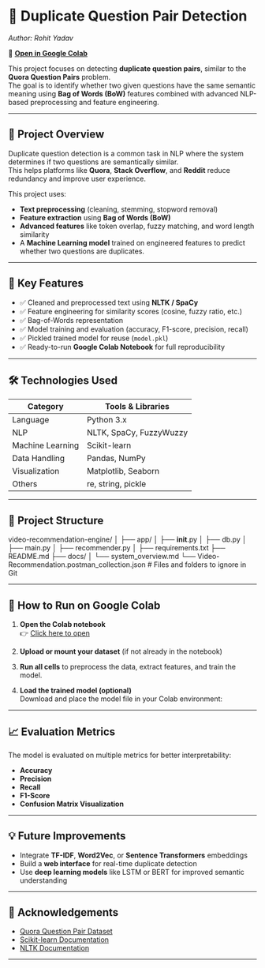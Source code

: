 # 🧠 Duplicate Question Pair Detection  
*Author: Rohit Yadav*  

📓 **[Open in Google Colab](https://colab.research.google.com/drive/1nYVucx_pr843eC9KNXRvO_dZ72ddMBU4?usp=sharing)**  

This project focuses on detecting **duplicate question pairs**, similar to the **Quora Question Pairs** problem.  
The goal is to identify whether two given questions have the same semantic meaning using **Bag of Words (BoW)** features combined with advanced NLP-based preprocessing and feature engineering.

---

## 📘 Project Overview  

Duplicate question detection is a common task in NLP where the system determines if two questions are semantically similar.  
This helps platforms like **Quora**, **Stack Overflow**, and **Reddit** reduce redundancy and improve user experience.

This project uses:
- **Text preprocessing** (cleaning, stemming, stopword removal)
- **Feature extraction** using **Bag of Words (BoW)**
- **Advanced features** like token overlap, fuzzy matching, and word length similarity
- A **Machine Learning model** trained on engineered features to predict whether two questions are duplicates.

---

## 🧩 Key Features  

- ✅ Cleaned and preprocessed text using **NLTK / SpaCy**
- ✅ Feature engineering for similarity scores (cosine, fuzzy ratio, etc.)
- ✅ Bag-of-Words representation
- ✅ Model training and evaluation (accuracy, F1-score, precision, recall)
- ✅ Pickled trained model for reuse (`model.pkl`)
- ✅ Ready-to-run **Google Colab Notebook** for full reproducibility

---

## 🛠️ Technologies Used  

| Category | Tools & Libraries |
|-----------|------------------|
| Language | Python 3.x |
| NLP | NLTK, SpaCy, FuzzyWuzzy |
| Machine Learning | Scikit-learn |
| Data Handling | Pandas, NumPy |
| Visualization | Matplotlib, Seaborn |
| Others | re, string, pickle |

---

## 📂 Project Structure

video-recommendation-engine/
│
├── app/
│   ├── __init__.py
│   ├── db.py
│   ├── main.py
│   ├── recommender.py
│
├── requirements.txt
├── README.md
├── docs/
│   └── system_overview.md
└── Video-Recommendation.postman_collection.json                                         # Files and folders to ignore in Git






---

## 🚀 How to Run on Google Colab  
1. **Open the Colab notebook**  
   👉 [Click here to open](https://colab.research.google.com/drive/1nYVucx_pr843eC9KNXRvO_dZ72ddMBU4?usp=sharing)

2. **Upload or mount your dataset** (if not already in the notebook)

3. **Run all cells** to preprocess the data, extract features, and train the model.

4. **Load the trained model (optional)**  
   Download and place the model file in your Colab environment:

   
---

## 📈 Evaluation Metrics  

The model is evaluated on multiple metrics for better interpretability:

- **Accuracy**
- **Precision**
- **Recall**
- **F1-Score**
- **Confusion Matrix Visualization**

---

## 💡 Future Improvements  

- Integrate **TF-IDF**, **Word2Vec**, or **Sentence Transformers** embeddings  
- Build a **web interface** for real-time duplicate detection  
- Use **deep learning models** like LSTM or BERT for improved semantic understanding  

---

## 🙌 Acknowledgements  

- [Quora Question Pair Dataset](https://www.kaggle.com/c/quora-question-pairs)  
- [Scikit-learn Documentation](https://scikit-learn.org/stable/)  
- [NLTK Documentation](https://www.nltk.org/)  

---



 
